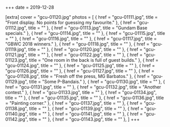+++
date = 2019-12-28

[extra]
cover = "gcu-01120.jpg"
photos = [
{ href = "gcu-01111.jpg", title = "Front display. No points for guessing my favourite." },
{ href = "gcu-01112.jpg", title = "" },
{ href = "gcu-01113.jpg", title = "Gundam Base specials." },
{ href = "gcu-01114.jpg", title = "" },
{ href = "gcu-01115.jpg", title = "" },
{ href = "gcu-01116.jpg", title = "" },
{ href = "gcu-01117.jpg", title = "GBWC 2018 winners." },
{ href = "gcu-01118.jpg", title = "" },
{ href = "gcu-01119.jpg", title = "" },
{ href = "gcu-01120.jpg", title = "" },
{ href = "gcu-01121.jpg", title = "" },
{ href = "gcu-01122.jpg", title = "" },
{ href = "gcu-01123.jpg", title = "One room in the back is full of guest builds." },
{ href = "gcu-01124.jpg", title = "" },
{ href = "gcu-01125.jpg", title = "" },
{ href = "gcu-01126.jpg", title = "" },
{ href = "gcu-01127.jpg", title = "" },
{ href = "gcu-01128.jpg", title = "Fresh off the press, MG Barbatos." },
{ href = "gcu-01129.jpg", title = "Some P-Bandais." },
{ href = "gcu-01130.jpg", title = "" },
{ href = "gcu-01131.jpg", title = "" },
{ href = "gcu-01132.jpg", title = "Another contest." },
{ href = "gcu-01133.jpg", title = "" },
{ href = "gcu-01134.jpg", title = "" },
{ href = "gcu-01135.jpg", title = "" },
{ href = "gcu-01136.jpg", title = "Painting corner." },
{ href = "gcu-01137.jpg", title = "" },
{ href = "gcu-01138.jpg", title = "" },
{ href = "gcu-01139.jpg", title = "" },
{ href = "gcu-01140.jpg", title = "" },
{ href = "gcu-01141.jpg", title = "" },
{ href = "gcu-01142.jpg", title = "" },
{ href = "gcu-01143.jpg", title = "" },
]
+++
